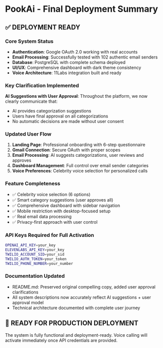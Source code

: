 # PookAi - Final Deployment Summary

## ✅ DEPLOYMENT READY

### Core System Status
- **Authentication**: Google OAuth 2.0 working with real accounts
- **Email Processing**: Successfully tested with 102 authentic email senders
- **Database**: PostgreSQL with complete schema deployed
- **UI/UX**: Comprehensive dashboard with dark theme consistency
- **Voice Architecture**: 11Labs integration built and ready

### Key Clarification Implemented
**AI Suggestions with User Approval**: Throughout the platform, we now clearly communicate that:
- AI provides categorization suggestions
- Users have final approval on all categorizations
- No automatic decisions are made without user consent

### Updated User Flow
1. **Landing Page**: Professional onboarding with 6-step questionnaire
2. **Gmail Connection**: Secure OAuth with proper scopes
3. **Email Processing**: AI suggests categorizations, user reviews and approves
4. **Dashboard Management**: Full control over email sender categories
5. **Voice Preferences**: Celebrity voice selection for personalized calls

### Feature Completeness
- ✅ Celebrity voice selection (6 options)
- ✅ Smart category suggestions (user approves all)
- ✅ Comprehensive dashboard with sidebar navigation
- ✅ Mobile restriction with desktop-focused setup
- ✅ Real email data processing
- ✅ Privacy-first approach with user control

### API Keys Required for Full Activation
```bash
OPENAI_API_KEY=your_key
ELEVENLABS_API_KEY=your_key
TWILIO_ACCOUNT_SID=your_sid
TWILIO_AUTH_TOKEN=your_token
TWILIO_PHONE_NUMBER=your_number
```

### Documentation Updated
- README.md: Preserved original compelling copy, added user approval clarifications
- All system descriptions now accurately reflect AI suggestions + user approval model
- Technical architecture documented with complete user journey

## 🚀 READY FOR PRODUCTION DEPLOYMENT

The system is fully functional and deployment-ready. Voice calling will activate immediately once API credentials are provided.